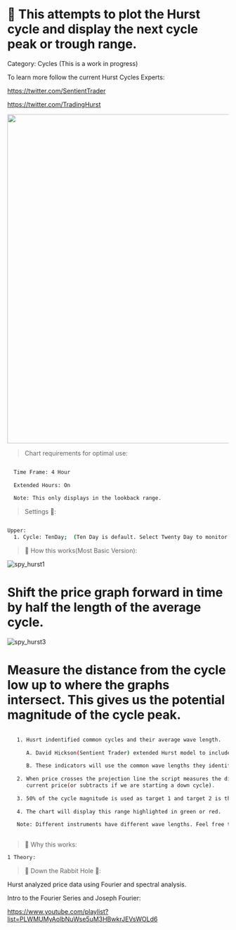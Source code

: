 # 🚀 This attempts to plot the Hurst cycle and display the next cycle peak or trough range.

Category: Cycles  (This is a work in progress)

To learn more follow the current Hurst Cycles Experts:

https://twitter.com/SentientTrader

https://twitter.com/TradingHurst

<img src="https://user-images.githubusercontent.com/75052782/204443062-7849dd11-9528-4823-9a11-34652f346a6f.png" width="1000" height="750">

> Chart requirements for optimal use:
```bash

  Time Frame: 4 Hour
  
  Extended Hours: On
  
  Note: This only displays in the lookback range.
```




> Settings 👷‍:

```bash

Upper:
  1. Cycle: TenDay;  (Ten Day is default. Select Twenty Day to monitor 20 day cycles)

 ```




> 🧪 How this works(Most Basic Version): 

![spy_hurst1](https://user-images.githubusercontent.com/75052782/204617147-2ac20707-0721-41fa-a070-24118aca21c0.png)

# Shift the price graph forward in time by half the length of the average cycle.

![spy_hurst3](https://user-images.githubusercontent.com/75052782/204618239-95b0cd04-0cab-4542-85f8-81f9ec80af49.png)
# Measure the distance from the cycle low up to where the graphs intersect. This gives us the potential magnitude of the cycle peak.

```bash

   1. Husrt indentified common cycles and their average wave length.
  
      A. David Hickson(Sentient Trader) extended Hurst model to include more common cycles at different time frames
    
      B. These indicators will use the common wave lengths they identified.
    
   2. When price crosses the projection line the script measures the distance of the price movement. It then adds that amount to the
      current price(or subtracts if we are starting a down cycle).  
   
   3. 50% of the cycle magnitude is used as target 1 and target 2 is the full magnitude.
   
   4. The chart will display this range highlighted in green or red.
   
   Note: Different instruments have different wave lengths. Feel free to dig into Hurst material for more details.
   
 ```
 
> 🦖 Why this works:
```bash
1 Theory:  

```

> 🐰 Down the Rabbit Hole 🐇:

Hurst analyzed price data using Fourier and spectral analysis.

Intro to the Fourier Series and Joseph Fourier:

https://www.youtube.com/playlist?list=PLWMUMyAolbNuWse5uM3HBwkrJEVsWOLd6

